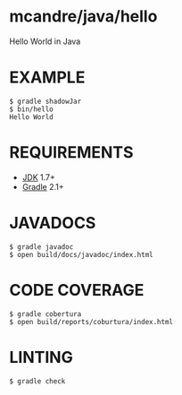 # mcandre/java/hello

Hello World in Java

# EXAMPLE

```
$ gradle shadowJar
$ bin/hello
Hello World
```

# REQUIREMENTS

* [JDK](http://www.oracle.com/technetwork/java/javase/downloads/index.html) 1.7+
* [Gradle](http://gradle.org/) 2.1+

# JAVADOCS

```
$ gradle javadoc
$ open build/docs/javadoc/index.html
```

# CODE COVERAGE

```
$ gradle cobertura
$ open build/reports/coburtura/index.html
```

# LINTING

```
$ gradle check
```
